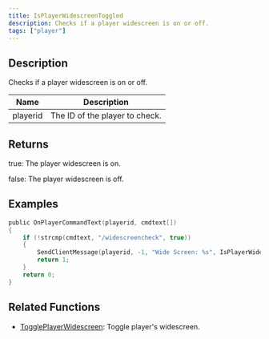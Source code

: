 ```yaml
---
title: IsPlayerWidescreenToggled
description: Checks if a player widescreen is on or off.
tags: ["player"]
---
```


<VersionWarn version='omp v1.1.0.2612' />

## Description

Checks if a player widescreen is on or off.

| Name     | Description                    |
|----------|--------------------------------|
| playerid | The ID of the player to check. |

## Returns

true: The player widescreen is on.

false: The player widescreen is off.

## Examples

```c
public OnPlayerCommandText(playerid, cmdtext[])
{
    if (!strcmp(cmdtext, "/widescreencheck", true))
    {
        SendClientMessage(playerid, -1, "Wide Screen: %s", IsPlayerWidescreenToggled(playerid) ? "On" : "Off");
        return 1;
    }
    return 0;
}
```

## Related Functions

- [TogglePlayerWidescreen](TogglePlayerWidescreen): Toggle player's widescreen.
